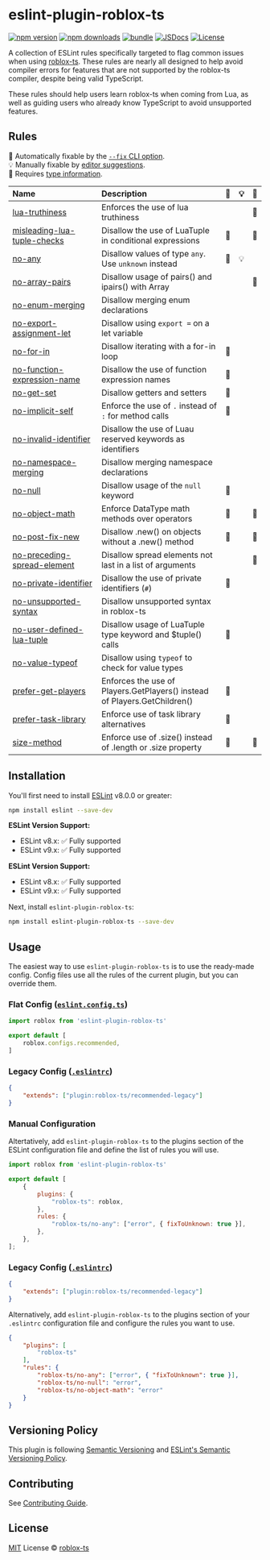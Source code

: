 # eslint-plugin-roblox-ts

[![npm version][npm-version-src]][npm-version-href]
[![npm downloads][npm-downloads-src]][npm-downloads-href]
[![bundle][bundle-src]][bundle-href]
[![JSDocs][jsdocs-src]][jsdocs-href]
[![License][license-src]][license-href]

A collection of ESLint rules specifically targeted to flag common issues when
using [roblox-ts](https://roblox-ts.github.io/roblox-ts/). These rules are
nearly all designed to help avoid compiler errors for features that are not
supported by the roblox-ts compiler, despite being valid TypeScript.

These rules should help users learn roblox-ts when coming from Lua, as well as
guiding users who already know TypeScript to avoid unsupported features.

## Rules

<!-- Do not manually modify this list. Run: `npm run eslint-docs` -->
<!-- begin auto-generated rules list -->

🔧 Automatically fixable by the [`--fix` CLI option](https://eslint.org/docs/user-guide/command-line-interface#--fix).\
💡 Manually fixable by [editor suggestions](https://eslint.org/docs/latest/use/core-concepts#rule-suggestions).\
💭 Requires [type information](https://typescript-eslint.io/linting/typed-linting).

| Name                                                                                  | Description                                                               | 🔧 | 💡 | 💭 |
| :------------------------------------------------------------------------------------ | :------------------------------------------------------------------------ | :- | :- | :- |
| [lua-truthiness](src/rules/lua-truthiness/documentation.md)                           | Enforces the use of lua truthiness                                        |    |    | 💭 |
| [misleading-lua-tuple-checks](src/rules/misleading-lua-tuple-checks/documentation.md) | Disallow the use of LuaTuple in conditional expressions                   | 🔧 |    | 💭 |
| [no-any](src/rules/no-any/documentation.md)                                           | Disallow values of type `any`. Use `unknown` instead                      | 🔧 | 💡 |    |
| [no-array-pairs](src/rules/no-array-pairs/documentation.md)                           | Disallow usage of pairs() and ipairs() with Array<T>                      |    |    | 💭 |
| [no-enum-merging](src/rules/no-enum-merging/documentation.md)                         | Disallow merging enum declarations                                        |    |    |    |
| [no-export-assignment-let](src/rules/no-export-assignment-let/documentation.md)       | Disallow using `export =` on a let variable                               |    |    |    |
| [no-for-in](src/rules/no-for-in/documentation.md)                                     | Disallow iterating with a for-in loop                                     | 🔧 |    |    |
| [no-function-expression-name](src/rules/no-function-expression-name/documentation.md) | Disallow the use of function expression names                             | 🔧 |    |    |
| [no-get-set](src/rules/no-get-set/documentation.md)                                   | Disallow getters and setters                                              | 🔧 |    |    |
| [no-implicit-self](src/rules/no-implicit-self/documentation.md)                       | Enforce the use of `.` instead of `:` for method calls                    | 🔧 |    |    |
| [no-invalid-identifier](src/rules/no-invalid-identifier/documentation.md)             | Disallow the use of Luau reserved keywords as identifiers                 |    |    |    |
| [no-namespace-merging](src/rules/no-namespace-merging/documentation.md)               | Disallow merging namespace declarations                                   |    |    |    |
| [no-null](src/rules/no-null/documentation.md)                                         | Disallow usage of the `null` keyword                                      | 🔧 |    |    |
| [no-object-math](src/rules/no-object-math/documentation.md)                           | Enforce DataType math methods over operators                              | 🔧 |    | 💭 |
| [no-post-fix-new](src/rules/no-post-fix-new/documentation.md)                         | Disallow .new() on objects without a .new() method                        | 🔧 |    | 💭 |
| [no-preceding-spread-element](src/rules/no-preceding-spread-element/documentation.md) | Disallow spread elements not last in a list of arguments                  |    |    | 💭 |
| [no-private-identifier](src/rules/no-private-identifier/documentation.md)             | Disallow the use of private identifiers (`#`)                             | 🔧 |    |    |
| [no-unsupported-syntax](src/rules/no-unsupported-syntax/documentation.md)             | Disallow unsupported syntax in roblox-ts                                  |    |    |    |
| [no-user-defined-lua-tuple](src/rules/no-user-defined-lua-tuple/documentation.md)     | Disallow usage of LuaTuple type keyword and $tuple() calls                | 🔧 |    |    |
| [no-value-typeof](src/rules/no-value-typeof/documentation.md)                         | Disallow using `typeof` to check for value types                          |    |    |    |
| [prefer-get-players](src/rules/prefer-get-players/documentation.md)                   | Enforces the use of Players.GetPlayers() instead of Players.GetChildren() | 🔧 |    |    |
| [prefer-task-library](src/rules/prefer-task-library/documentation.md)                 | Enforce use of task library alternatives                                  | 🔧 |    |    |
| [size-method](src/rules/size-method/documentation.md)                                 | Enforce use of .size() instead of .length or .size property               | 🔧 |    | 💭 |

<!-- end auto-generated rules list -->

<!-- Badges -->

[npm-version-src]: https://img.shields.io/npm/v/eslint-plugin-roblox-ts?style=flat&colorA=080f12&colorB=1fa669
[npm-version-href]: https://npmjs.com/package/eslint-plugin-roblox-ts
[npm-downloads-src]: https://img.shields.io/npm/dm/eslint-plugin-roblox-ts?style=flat&colorA=080f12&colorB=1fa669
[npm-downloads-href]: https://npmjs.com/package/eslint-plugin-roblox-ts
[bundle-src]: https://img.shields.io/bundlephobia/minzip/eslint-plugin-roblox-ts?style=flat&colorA=080f12&colorB=1fa669&label=minzip
[bundle-href]: https://bundlephobia.com/result?p=eslint-plugin-roblox-ts
[license-src]: https://img.shields.io/github/license/roblox-ts/eslint-plugin-roblox-ts.svg?style=flat&colorA=080f12&colorB=1fa669
[license-href]: https://github.com/roblox-ts/eslint-plugin-roblox-ts/blob/main/LICENSE
[jsdocs-src]: https://img.shields.io/badge/jsdocs-reference-080f12?style=flat&colorA=080f12&colorB=1fa669
[jsdocs-href]: https://www.jsdocs.io/package/eslint-plugin-roblox-ts

## Installation

You'll first need to install [ESLint](https://eslint.org) v8.0.0 or greater:

```sh
npm install eslint --save-dev
```

**ESLint Version Support:**
- ESLint v8.x: ✅ Fully supported
- ESLint v9.x: ✅ Fully supported

**ESLint Version Support:**
- ESLint v8.x: ✅ Fully supported
- ESLint v9.x: ✅ Fully supported

Next, install `eslint-plugin-roblox-ts`:

```sh
npm install eslint-plugin-roblox-ts --save-dev
```

## Usage

The easiest way to use `eslint-plugin-roblox-ts` is to use the ready-made config. Config files use all the rules of the current plugin, but you can override them.

### Flat Config ([`eslint.config.ts`](https://eslint.org/docs/latest/use/configure/configuration-files))

```js
import roblox from 'eslint-plugin-roblox-ts'

export default [
	roblox.configs.recommended,
]
```

### Legacy Config ([`.eslintrc`](https://eslint.org/docs/latest/use/configure/configuration-files-deprecated))

```json
{
	"extends": ["plugin:roblox-ts/recommended-legacy"]
}
```

### Manual Configuration

Altertatively, add `eslint-plugin-roblox-ts` to the plugins section of the ESLint
configuration file and define the list of rules you will use.

```js
import roblox from 'eslint-plugin-roblox-ts'

export default [
	{
		plugins: {
			"roblox-ts": roblox,
		},
		rules: {
			"roblox-ts/no-any": ["error", { fixToUnknown: true }],
		},
	},
];
```

### Legacy Config ([`.eslintrc`](https://eslint.org/docs/latest/use/configure/configuration-files-deprecated))

<!-- prettier-ignore -->
```json
{
	"extends": ["plugin:roblox-ts/recommended-legacy"]
}
```

Alternatively, add `eslint-plugin-roblox-ts` to the plugins section of your `.eslintrc` configuration file and configure the rules you want to use.

<!-- prettier-ignore -->
```json
{
	"plugins": [
		"roblox-ts"
	],
	"rules": {
		"roblox-ts/no-any": ["error", { "fixToUnknown": true }],
		"roblox-ts/no-null": "error",
		"roblox-ts/no-object-math": "error"
	}
}
```

## Versioning Policy

This plugin is following [Semantic Versioning](https://semver.org/) and
[ESLint's Semantic Versioning
Policy](https://github.com/eslint/eslint#semantic-versioning-policy).

## Contributing

See [Contributing
Guide](https://github.com/roblox-ts/eslint-plugin-roblox-ts/blob/main/CONTRIBUTING.md).

## License

[MIT](./LICENSE) License © [roblox-ts](https://github.com/roblox-ts)
